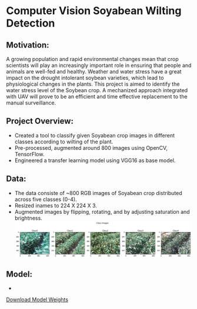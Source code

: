 # Computer Vision Soyabean Wilting Detection

## Motivation:
A growing population and rapid environmental changes mean that crop scientists will play an increasingly important role in ensuring that people and animals are well-fed and healthy. Weather and water stress have a great impact on the drought intolerant soybean varieties, which lead to physiological changes in the plants. This project is aimed to identify the water stress level of the Soybean crop. A mechanized approach integrated with UAV will prove to be an efficient and time effective replacement to the manual surveillance. 

## Project Overview:
* Created a tool to classify given Soyabean crop images in different classes according to wilting of the plant. 
* Pre-processed, augmented around 800 images using OpenCV, TensorFlow. 
* Engineered a transfer learning model using VGG16 as base model.

## Data: 
* The data consiste of ~800 RGB images of Soyabean crop distributed across five classes (0-4).
* Resized inames to 224 X 224 X 3. 
* Augmented images by flipping, rotating, and by adjusting saturation and brightness. 
![Sample Images](https://github.com/trsarje/Soyabean_Wilting_Detection/blob/master/Images/ClassImg.png)

## Model:
* 
[Download Model Weights](https://drive.google.com/file/d/1-4z9Op1pfnEo-ZB90bLk-sYVEIL-43QK/view?usp=sharing)
